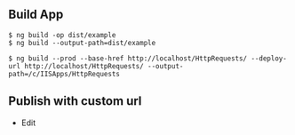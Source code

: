 ## Build App
    $ ng build -op dist/example
    $ ng build --output-path=dist/example

    $ ng build --prod --base-href http://localhost/HttpRequests/ --deploy-url http://localhost/HttpRequests/ --output-path=/c/IISApps/HttpRequests

## Publish with custom url

- Edit 